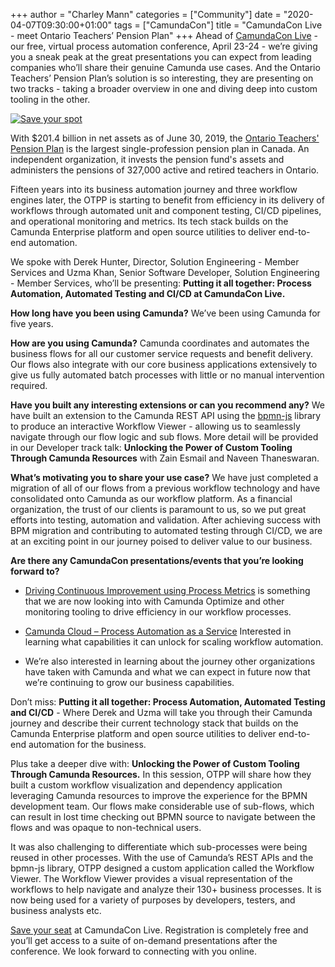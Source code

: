 +++
author = "Charley Mann"
categories = ["Community"]
date = "2020-04-07T09:30:00+01:00"
tags = ["CamundaCon"]
title = "CamundaCon Live - meet Ontario Teachers’ Pension Plan"
+++
Ahead of [CamundaCon Live](https://www.camundacon.com/live/) - our free, virtual process automation conference, April 23-24 - we’re giving you a sneak peak at the great presentations you can expect from leading companies who’ll share their genuine Camunda use cases. And the Ontario Teachers’ Pension Plan’s solution is so interesting, they are presenting on two tracks - taking a broader overview in one and diving deep into custom tooling in the other.

[![Save your spot](https://blog.camunda.com/post/2020/03/camundaconlive/camundaconlive250px.png)](https://camundacon.com/live/)

<!--more-->

With $201.4 billion in net assets as of June 30, 2019, the [Ontario Teachers' Pension Plan](https://www.otpp.com/) is the largest single-profession pension plan in Canada. An independent organization, it invests the pension fund's assets and administers the pensions of 327,000 active and retired teachers in Ontario.

Fifteen years into its business automation journey and three workflow engines later, the OTPP is starting to benefit from efficiency in its delivery of workflows through automated unit and component testing, CI/CD pipelines, and operational monitoring and metrics. Its tech stack builds on the Camunda Enterprise platform and open source utilities to deliver end-to-end automation.

We spoke with Derek Hunter, Director, Solution Engineering - Member Services
and Uzma Khan, Senior Software Developer, Solution Engineering - Member Services, who’ll be presenting: __Putting it all together: Process Automation, Automated Testing and CI/CD at CamundaCon Live.__

__How long have you been using Camunda?__
We’ve been using Camunda for five years.

__How are you using Camunda?__
Camunda coordinates and automates the business flows for all our customer service requests and benefit delivery.  Our flows also integrate with our core business applications extensively to give us fully automated batch processes with little or no manual intervention required.

__Have you built any interesting extensions or can you recommend any?__
We have built an extension to the Camunda REST API using the [bpmn-js](https://github.com/bpmn-io/bpmn-js) library to produce an interactive Workflow Viewer - allowing us to seamlessly navigate through our flow logic and sub flows.  More detail will be provided in our Developer track talk: __Unlocking the Power of Custom Tooling Through Camunda Resources__ with Zain Esmail and Naveen Thaneswaran.

__What’s motivating you to share your use case?__
We have just completed a migration of all of our flows from a previous workflow technology and have consolidated onto Camunda as our workflow platform.  As a financial organization, the trust of our clients is paramount to us, so we put great efforts into testing, automation and validation. After achieving success with BPM migration and contributing to automated testing through CI/CD, we are at an exciting point in our journey poised to deliver value to our business.

__Are there any CamundaCon presentations/events that you’re looking forward to?__

- [Driving Continuous Improvement using Process Metrics](https://www.camundacon.com/live/agenda-day1/) is something that we are now looking into with Camunda Optimize and other monitoring tooling to drive efficiency in our workflow processes.

- [Camunda Cloud – Process Automation as a Service](https://www.camundacon.com/live/agenda-day2/) Interested in learning what capabilities it can unlock for scaling workflow automation.

- We’re also interested in learning about the journey other organizations have taken with Camunda and what we can expect in future now that we’re continuing to grow our business capabilities.

Don’t miss: __Putting it all together: Process Automation, Automated Testing and CI/CD__ - Where Derek and Uzma will take you through their Camunda journey and describe their current technology stack that builds on the Camunda Enterprise platform and open source utilities to deliver end-to-end automation for the business.

Plus take a deeper dive with: __Unlocking the Power of Custom Tooling Through Camunda Resources.__
In this session, OTPP will share how they built a custom workflow visualization and dependency application leveraging Camunda resources to improve the experience for the BPMN development team. Our flows make considerable use of sub-flows, which can result in lost time checking out BPMN source to navigate between the flows and was opaque to non-technical users.

It was also challenging to differentiate which sub-processes were being reused in other processes. With the use of Camunda’s REST APIs and the bpmn-js library, OTPP designed a custom application called the Workflow Viewer. The Workflow Viewer provides a visual representation of the workflows to help navigate and analyze their 130+ business processes. It is now being used for a variety of purposes by developers, testers, and business analysts etc.

[Save your seat](https://www.camundacon.com/live/register/) at CamundaCon Live. Registration is completely free and you’ll get access to a suite of on-demand presentations after the conference. We look forward to connecting with you online.
